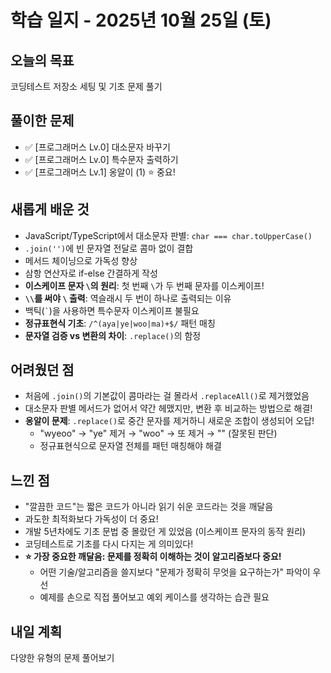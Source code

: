 # 학습 일지 - 2025년 10월 25일 (토)

## 오늘의 목표

코딩테스트 저장소 세팅 및 기초 문제 풀기

## 풀이한 문제

- ✅ [프로그래머스 Lv.0] 대소문자 바꾸기
- ✅ [프로그래머스 Lv.0] 특수문자 출력하기
- ✅ [프로그래머스 Lv.1] 옹알이 (1) ⭐ 중요!

## 새롭게 배운 것

- JavaScript/TypeScript에서 대소문자 판별: `char === char.toUpperCase()`
- `.join('')`에 빈 문자열 전달로 콤마 없이 결합
- 메서드 체이닝으로 가독성 향상
- 삼항 연산자로 if-else 간결하게 작성
- **이스케이프 문자 `\`의 원리**: 첫 번째 `\`가 두 번째 문자를 이스케이프!
- **`\\`를 써야 `\` 출력**: 역슬래시 두 번이 하나로 출력되는 이유
- 백틱(`` ` ``)을 사용하면 특수문자 이스케이프 불필요
- **정규표현식 기초**: `/^(aya|ye|woo|ma)+$/` 패턴 매칭
- **문자열 검증 vs 변환의 차이**: `.replace()`의 함정

## 어려웠던 점

- 처음에 `.join()`의 기본값이 콤마라는 걸 몰라서 `.replaceAll()`로 제거했었음
- 대소문자 판별 메서드가 없어서 약간 헤맸지만, 변환 후 비교하는 방법으로 해결!
- **옹알이 문제**: `.replace()`로 중간 문자를 제거하니 새로운 조합이 생성되어 오답!
  - "wyeoo" → "ye" 제거 → "woo" → 또 제거 → "" (잘못된 판단)
  - 정규표현식으로 문자열 전체를 패턴 매칭해야 해결

## 느낀 점

- "깔끔한 코드"는 짧은 코드가 아니라 읽기 쉬운 코드라는 것을 깨달음
- 과도한 최적화보다 가독성이 더 중요!
- 개발 5년차에도 기초 문법 중 몰랐던 게 있었음 (이스케이프 문자의 동작 원리)
- 코딩테스트로 기초를 다시 다지는 게 의미있다!
- **⭐ 가장 중요한 깨달음: 문제를 정확히 이해하는 것이 알고리즘보다 중요!**
  - 어떤 기술/알고리즘을 쓸지보다 "문제가 정확히 무엇을 요구하는가" 파악이 우선
  - 예제를 손으로 직접 풀어보고 예외 케이스를 생각하는 습관 필요

## 내일 계획

다양한 유형의 문제 풀어보기
